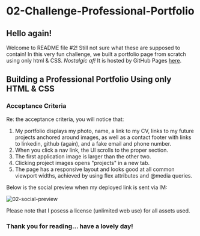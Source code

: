 # 02-Challenge-Professional-Portfolio

## Hello again!

Welcome to README file #2! Still not sure what these are supposed to contain!
In this very fun challenge, we built a portfolio page from scratch using only html & CSS. _Nostalgic af!_
It is hosted by GitHub Pages [here](https://acst52.github.io/02-Challenge-Professional-Portfolio/). 

## Building a Professional Portfolio Using only HTML & CSS
### Acceptance Criteria

Re: the acceptance criteria, you will notice that:
 
1. My portfolio displays my photo, name, a link to my CV, links to my future projects anchored around images, as well as a contact footer with links to linkedin, github (again), and a fake email and phone number.
2. When you click a nav link, the UI scrolls to the proper section.
3. The first application image is larger than the other two.
4. Clicking project images opens "projects" in a new tab.
5. The page has a responsive layout and looks good at all common viewport widths, achieved by using flex attributes and @media queries.

Below is the social preview when my deployed link is sent via IM:

![02-social-preview](https://user-images.githubusercontent.com/116177485/204901183-ff68e2af-c6f8-4075-91d7-4a142e519d5c.png)

Please note that I posess a license (unlimited web use) for all assets used.

### Thank you for reading... have a lovely day!
